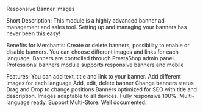 Responsive Banner Images

Short Description:
This module is a highly advanced banner ad management and sales tool. Setting up and managing your banners has never been this easy!


Benefits for Merchants:
Create or delete banners, possibility to enable or disable banners. You can choose different images and links for each language.
Banners are controlled through PrestaShop admin panel. Professional banners module supports responsive banners and mobile


Features:
You can add text, title and link to your banner.
Add different images for each language
Add, edit, delete banner
Change banners status
Drag and Drop to change positions
Banners optimized for SEO with title and description.
Images adaptable to all devices.
Fully responsive 100%.
Multi-language ready.
Support Multi-Store.
Well documented.